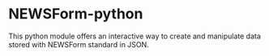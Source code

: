 # NEWSForm-python
This python module offers an interactive way to create and manipulate data stored with NEWSForm standard in JSON. 
